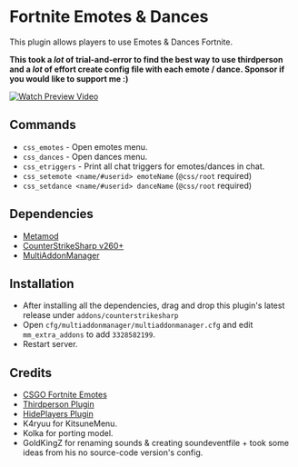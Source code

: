 # Fortnite Emotes & Dances

This plugin allows players to use Emotes & Dances Fortnite.

**This took a *lot* of trial-and-error to find the best way to use thirdperson and a *lot* of effort create config file with each emote / dance. Sponsor if you would like to support me :)**

[![Watch Preview Video](https://raw.githubusercontent.com/cruze03/FortniteEmotesNDances/main/git_assets/preview_menu.png)](https://www.youtube.com/watch?v=hNeWEU2_Qss)

## Commands
- `css_emotes` - Open emotes menu.
- `css_dances` - Open dances menu.
- `css_etriggers` - Print all chat triggers for emotes/dances in chat.
- `css_setemote <name/#userid> emoteName` (`@css/root` required)
- `css_setdance <name/#userid> danceName` (`@css/root` required)

## Dependencies
- [Metamod](https://www.metamodsource.net/downloads.php?branch=dev)
- [CounterStrikeSharp v260+](https://github.com/roflmuffin/CounterStrikeSharp/releases/latest)
- [MultiAddonManager](https://github.com/Source2ZE/MultiAddonManager/releases/latest)

## Installation
- After installing all the dependencies, drag and drop this plugin's latest release under `addons/counterstrikesharp`
- Open `cfg/multiaddonmanager/multiaddonmanager.cfg` and edit `mm_extra_addons` to add `3328582199`.
- Restart server.

## Credits
- [CSGO Fortnite Emotes](https://github.com/Franc1sco/Fortnite-Emotes-Extended)
- [Thirdperson Plugin](https://github.com/UgurhanK/ThirdPerson-WIP)
- [HidePlayers Plugin](https://github.com/qstage/CS2-HidePlayers)
- K4ryuu for KitsuneMenu.
- Kolka for porting model.
- GoldKingZ for renaming sounds & creating soundeventfile + took some ideas from his no source-code version's config.